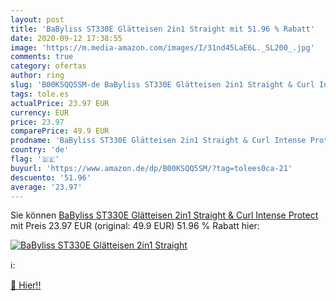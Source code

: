 ```yaml
---
layout: post
title: 'BaByliss ST330E Glätteisen 2in1 Straight mit 51.96 % Rabatt'
date: 2020-09-12 17:38:55
image: 'https://m.media-amazon.com/images/I/31nd45LaE6L._SL200_.jpg'
comments: true
category: ofertas
author: ring
slug: 'B00KSQQ5SM-de BaByliss ST330E Glätteisen 2in1 Straight & Curl Intense...'
tags: tole.es
actualPrice: 23.97 EUR
currency: EUR
price: 23.97
comparePrice: 49.9 EUR
prodname: 'BaByliss ST330E Glätteisen 2in1 Straight & Curl Intense Protect'
country: 'de'
flag: '🇩🇪'
buyurl: 'https://www.amazon.de/dp/B00KSQQ5SM/?tag=tolees0ca-21'
descuento: '51.96'
average: '23.97'
---
```


Sie können [BaByliss ST330E Glätteisen 2in1 Straight & Curl Intense Protect](https://www.amazon.de/dp/B00KSQQ5SM/?tag=tolees0ca-21) mit Preis 23.97 EUR (original: 49.9 EUR) 51.96 % Rabatt hier:

[![BaByliss ST330E Glätteisen 2in1 Straight](https://m.media-amazon.com/images/I/31nd45LaE6L._SL200_.jpg)](https://www.amazon.de/dp/B00KSQQ5SM/?tag=tolees0ca-21)

ℹ️:


[🛒 Hier!!](https://www.amazon.de/dp/B00KSQQ5SM/?tag=tolees0ca-21)
